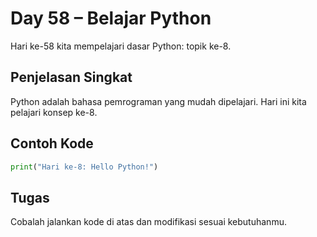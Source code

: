 # Day 58 – Belajar Python

Hari ke-58 kita mempelajari dasar Python: topik ke-8.

## Penjelasan Singkat

Python adalah bahasa pemrograman yang mudah dipelajari. Hari ini kita pelajari konsep ke-8.

## Contoh Kode

```python
print("Hari ke-8: Hello Python!")
```

## Tugas

Cobalah jalankan kode di atas dan modifikasi sesuai kebutuhanmu.
